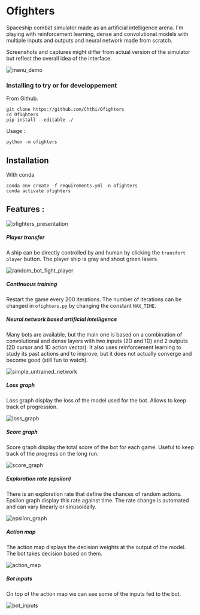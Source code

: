 # Ofighters

Spaceship combat simulator made as an artificial intelligence arena.
I'm playing with reinforcement learning, dense and convolutional models with multiple inputs and outputs and neural network made from scratch.

Screenshots and captures might differ from actual version of the simulator but reflect the overall idea of the interface.

![menu_demo](images/menu_demo.gif)

### Installing to try or for developpement
From Github.
```
git clone https://github.com/Chthi/Ofighters
cd Ofighters
pip install --editable ./
```

Usage :
```
python -m ofighters
```

## Installation
With conda
```
conda env create -f requirements.yml -n ofighters
conda activate ofighters
```

## Features :

![ofighters_presentation](images/ofighters_presentation.gif)

##### Player transfer
A ship can be directly controlled by and human by clicking the ```transfert player``` button. The player ship is gray and shoot green lasers.

![random_bot_fight_player](images/random_bot_fight_player.gif)

##### Continuous training
Restart the game every 200 iterations.
The number of iterations can be changed in ```ofighters.py``` by changing the constant ```MAX_TIME```.

##### Neural network based artificial intelligence
Many bots are available, but the main one is based on a combination of convolutional and dense layers with two inputs (2D and 1D) and 2 outputs (2D cursor and 1D action vector). It also uses reinforcement learning to study its past actions and to improve, but it does not actually converge and become good (still fun to watch).

![simple_untrained_network](images/simple_untrained_network.gif)

##### Loss graph
Loss graph display the loss of the model used for the bot.
Allows to keep track of progression.

![loss_graph](images/loss_bi_head_pointer_replay_300.png)

##### Score graph
Score graph display the total score of the bot for each game.
Useful to keep track of the progress on the long run.

![score_graph](images/score_example.png)

##### Exploration rate (epsilon)
There is an exploration rate that define the chances of random actions.
Epsilon graph display this rate against time.
The rate change is automated and can vary linearly or sinusoidally.

![epsilon_graph](images/sine_epsilon_5000.png)

##### Action map
The action map displays the decision  weights at the output of the model.
The bot takes decision based on them.

![action_map](images/action_map_5000.png)

##### Bot inputs
On top of the action map we can see some of the inputs fed to the bot.

![bot_inputs](images/bot_inputs.png)

